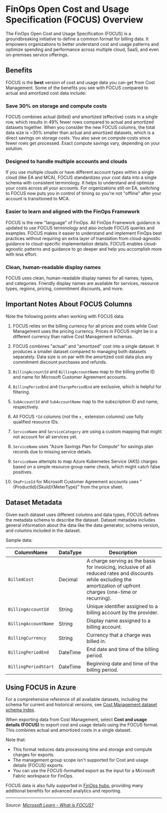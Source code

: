# FinOps Open Cost and Usage Specification (FOCUS) Overview

The FinOps Open Cost and Usage Specification (FOCUS) is a groundbreaking initiative to define a common format for billing data. It empowers organizations to better understand cost and usage patterns and optimize spending and performance across multiple cloud, SaaS, and even on-premises service offerings.

## Benefits

FOCUS is the **best** version of cost and usage data you can get from Cost Management. Some of the benefits you see with FOCUS compared to actual and amortized cost data include:

### Save 30% on storage and compute costs

FOCUS combines actual (billed) and amortized (effective) costs in a single row, which results in 49% fewer rows compared to actual and amortized datasets together. When you consider the new FOCUS columns, the total data size is ~30% smaller than actual and amortized datasets, which is a direct savings on storage costs. You also save on compute costs since fewer rows get processed. Exact compute savings vary, depending on your solution.

### Designed to handle multiple accounts and clouds

If you use multiple clouds or have different account types within a single cloud (like EA and MCA), FOCUS standardizes your cost data into a single schema with consistent terminology. It helps to understand and optimize your costs across all your accounts. For organizations still on EA, switching to FOCUS now puts you in control of timing so you're not "offline" after your account is transitioned to MCA.

### Easier to learn and aligned with the FinOps Framework

FOCUS is the new "language" of FinOps. All FinOps Framework guidance is updated to use FOCUS terminology and also include FOCUS queries and examples. FOCUS makes it easier to understand and implement FinOps best practices without requiring an extra layer of translation from cloud-agnostic guidance to cloud-specific implementation details. FOCUS enables cloud-agnostic patterns and guidance to go deeper and help you accomplish more with less effort.

### Clean, human-readable display names

FOCUS uses clean, human-readable display names for all names, types, and categories. Friendly display names are available for services, resource types, regions, pricing, commitment discounts, and more.

## Important Notes About FOCUS Columns

Note the following points when working with FOCUS data:

1. FOCUS relies on the billing currency for all prices and costs while Cost Management uses the pricing currency. Prices in FOCUS might be in a different currency than native Cost Management schemas.

2. FOCUS combines "actual" and "amortized" cost into a single dataset. It produces a smaller dataset compared to managing both datasets separately. Data size is on par with the amortized cost data plus any commitment discount purchases and refunds.

3. `BillingAccountId` and `BillingAccountName` map to the billing profile ID and name for Microsoft Customer Agreement accounts.

4. `BillingPeriodEnd` and `ChargePeriodEnd` are exclusive, which is helpful for filtering.

5. `SubAccountId` and `SubAccountName` map to the subscription ID and name, respectively.

6. All FOCUS `*Id` columns (not the `x_` extension columns) use fully qualified resource IDs.

7. `ServiceName` and `ServiceCategory` are using a custom mapping that might not account for all services yet.

8. `ServiceName` uses "Azure Savings Plan for Compute" for savings plan records due to missing service details.

9. `ServiceName` attempts to map Azure Kubernetes Service (AKS) charges based on a simple resource group name check, which might catch false positives.

10. `SkuPriceId` for Microsoft Customer Agreement accounts uses "{ProductId}_{SkuId}_{MeterType}" from the price sheet.

## Dataset Metadata

Given each dataset uses different columns and data types, FOCUS defines the metadata schema to describe the dataset. Dataset metadata includes general information about the data like the data generator, schema version, and columns included in the dataset.

Sample data:

| ColumnName | DataType | Description |
| --- | --- | --- |
| `BilledCost` | Decimal | A charge serving as the basis for invoicing, inclusive of all reduced rates and discounts while excluding the amortization of upfront charges (one-time or recurring). |
| `BillingAccountId` | String | Unique identifier assigned to a billing account by the provider. |
| `BillingAccountName` | String | Display name assigned to a billing account. |
| `BillingCurrency` | String | Currency that a charge was billed in. |
| `BillingPeriodEnd` | DateTime | End date and time of the billing period. |
| `BillingPeriodStart` | DateTime | Beginning date and time of the billing period. |

## Using FOCUS in Azure

For a comprehensive reference of all available datasets, including the schema for current and historical versions, see [Cost Management dataset schema index](https://learn.microsoft.com/en-us/azure/cost-management-billing/dataset-schema/schema-index).

When exporting data from Cost Management, select **Cost and usage details (FOCUS)** to export cost and usage details using the FOCUS format. This combines actual and amortized costs in a single dataset.

Note that:
- This format reduces data processing time and storage and compute charges for exports.
- The management group scope isn't supported for Cost and usage details (FOCUS) exports.
- You can use the FOCUS-formatted export as the input for a Microsoft Fabric workspace for FinOps.

FOCUS data is also fully supported in [FinOps hubs](https://learn.microsoft.com/en-us/cloud-computing/finops/toolkit/hubs/finops-hubs-overview), providing many additional benefits for advanced analytics and reporting.

---

_Source: [Microsoft Learn - What is FOCUS?](https://learn.microsoft.com/en-us/cloud-computing/finops/focus/what-is-focus)_
